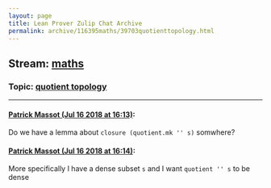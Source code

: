 ```yaml
---
layout: page
title: Lean Prover Zulip Chat Archive 
permalink: archive/116395maths/39703quotienttopology.html
---
```


## Stream: [maths](index.html)
### Topic: [quotient topology](39703quotienttopology.html)

---

#### [Patrick Massot (Jul 16 2018 at 16:13)](https://leanprover.zulipchat.com/#narrow/stream/116395-maths/topic/quotient%20topology/near/129751965):
Do we have a lemma about `closure (quotient.mk '' s)` somwhere?

#### [Patrick Massot (Jul 16 2018 at 16:14)](https://leanprover.zulipchat.com/#narrow/stream/116395-maths/topic/quotient%20topology/near/129752031):
More specifically I have a dense subset `s` and I want `quotient '' s` to be dense

